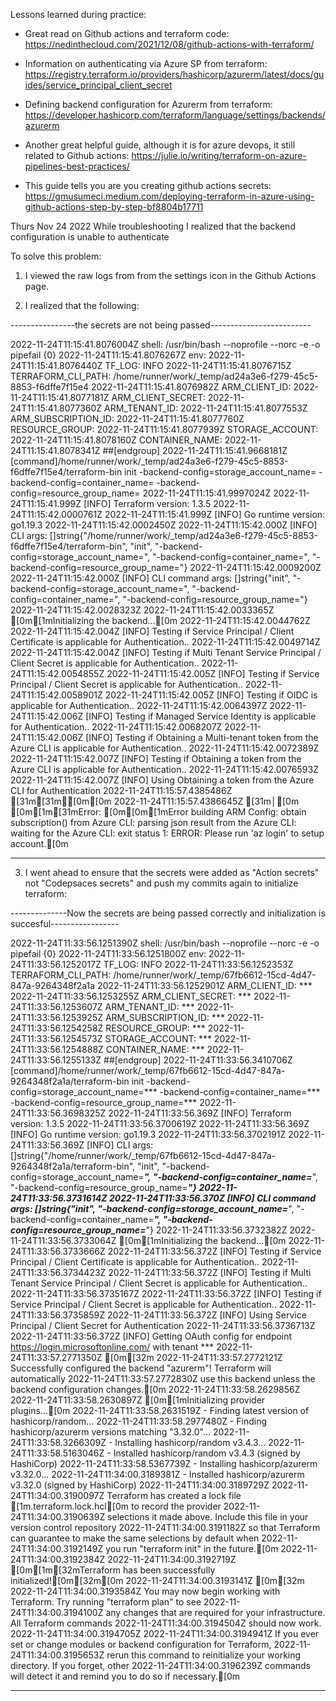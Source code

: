 Lessons learned during practice:

- Great read on Github actions and terraform code: https://nedinthecloud.com/2021/12/08/github-actions-with-terraform/

- Information on authenticating via Azure SP from terraform: https://registry.terraform.io/providers/hashicorp/azurerm/latest/docs/guides/service_principal_client_secret

- Defining backend configuration for Azurerm from terraform: https://developer.hashicorp.com/terraform/language/settings/backends/azurerm

- Another great helpful guide, although it is for azure devops, it still related to Github actions: https://julie.io/writing/terraform-on-azure-pipelines-best-practices/

- This guide tells you are you creating github actions secrets: https://gmusumeci.medium.com/deploying-terraform-in-azure-using-github-actions-step-by-step-bf8804b17711


Thurs Nov 24 2022
While troubleshooting I realized that the backend configuration is unable to authenticate 

To solve this problem:

1. I viewed the raw logs from from the settings icon in the Github Actions page.

2. I realized that the following:

----------------the secrets are not being passed-------------------------

2022-11-24T11:15:41.8076004Z shell: /usr/bin/bash --noprofile --norc -e -o pipefail {0}
2022-11-24T11:15:41.8076267Z env:
2022-11-24T11:15:41.8076440Z   TF_LOG: INFO
2022-11-24T11:15:41.8076715Z   TERRAFORM_CLI_PATH: /home/runner/work/_temp/ad24a3e6-f279-45c5-8853-f6dffe7f15e4
2022-11-24T11:15:41.8076982Z   ARM_CLIENT_ID: 
2022-11-24T11:15:41.8077181Z   ARM_CLIENT_SECRET: 
2022-11-24T11:15:41.8077360Z   ARM_TENANT_ID: 
2022-11-24T11:15:41.8077553Z   ARM_SUBSCRIPTION_ID: 
2022-11-24T11:15:41.8077760Z   RESOURCE_GROUP: 
2022-11-24T11:15:41.8077939Z   STORAGE_ACCOUNT: 
2022-11-24T11:15:41.8078160Z   CONTAINER_NAME: 
2022-11-24T11:15:41.8078341Z ##[endgroup]
2022-11-24T11:15:41.9668181Z [command]/home/runner/work/_temp/ad24a3e6-f279-45c5-8853-f6dffe7f15e4/terraform-bin init -backend-config=storage_account_name= -backend-config=container_name= -backend-config=resource_group_name=
2022-11-24T11:15:41.9997024Z 2022-11-24T11:15:41.999Z [INFO]  Terraform version: 1.3.5
2022-11-24T11:15:42.0000761Z 2022-11-24T11:15:41.999Z [INFO]  Go runtime version: go1.19.3
2022-11-24T11:15:42.0002450Z 2022-11-24T11:15:42.000Z [INFO]  CLI args: []string{"/home/runner/work/_temp/ad24a3e6-f279-45c5-8853-f6dffe7f15e4/terraform-bin", "init", "-backend-config=storage_account_name=", "-backend-config=container_name=", "-backend-config=resource_group_name="}
2022-11-24T11:15:42.0009200Z 2022-11-24T11:15:42.000Z [INFO]  CLI command args: []string{"init", "-backend-config=storage_account_name=", "-backend-config=container_name=", "-backend-config=resource_group_name="}
2022-11-24T11:15:42.0028323Z 
2022-11-24T11:15:42.0033365Z [0m[1mInitializing the backend...[0m
2022-11-24T11:15:42.0044762Z 2022-11-24T11:15:42.004Z [INFO]  Testing if Service Principal / Client Certificate is applicable for Authentication..
2022-11-24T11:15:42.0049714Z 2022-11-24T11:15:42.004Z [INFO]  Testing if Multi Tenant Service Principal / Client Secret is applicable for Authentication..
2022-11-24T11:15:42.0054855Z 2022-11-24T11:15:42.005Z [INFO]  Testing if Service Principal / Client Secret is applicable for Authentication..
2022-11-24T11:15:42.0058901Z 2022-11-24T11:15:42.005Z [INFO]  Testing if OIDC is applicable for Authentication..
2022-11-24T11:15:42.0064397Z 2022-11-24T11:15:42.006Z [INFO]  Testing if Managed Service Identity is applicable for Authentication..
2022-11-24T11:15:42.0068207Z 2022-11-24T11:15:42.006Z [INFO]  Testing if Obtaining a Multi-tenant token from the Azure CLI is applicable for Authentication..
2022-11-24T11:15:42.0072389Z 2022-11-24T11:15:42.007Z [INFO]  Testing if Obtaining a token from the Azure CLI is applicable for Authentication..
2022-11-24T11:15:42.0076593Z 2022-11-24T11:15:42.007Z [INFO]  Using Obtaining a token from the Azure CLI for Authentication
2022-11-24T11:15:57.4385486Z [31m[31m╷[0m[0m
2022-11-24T11:15:57.4386645Z [31m│[0m [0m[1m[31mError: [0m[0m[1mError building ARM Config: obtain subscription() from Azure CLI: parsing json result from the Azure CLI: waiting for the Azure CLI: exit status 1: ERROR: Please run 'az login' to setup account.[0m

----------------------------------------------------------------------------------------------------------------------------------------

3. I went ahead to ensure that the secrets were added as "Action secrets" not "Codepsaces secrets" and push my commits again to initialize terraform:

--------------Now the secrets are being passed correctly and initialization is succesful-----------------

2022-11-24T11:33:56.1251390Z shell: /usr/bin/bash --noprofile --norc -e -o pipefail {0}
2022-11-24T11:33:56.1251800Z env:
2022-11-24T11:33:56.1252017Z   TF_LOG: INFO
2022-11-24T11:33:56.1252353Z   TERRAFORM_CLI_PATH: /home/runner/work/_temp/67fb6612-15cd-4d47-847a-9264348f2a1a
2022-11-24T11:33:56.1252901Z   ARM_CLIENT_ID: ***
2022-11-24T11:33:56.1253255Z   ARM_CLIENT_SECRET: ***
2022-11-24T11:33:56.1253607Z   ARM_TENANT_ID: ***
2022-11-24T11:33:56.1253925Z   ARM_SUBSCRIPTION_ID: ***
2022-11-24T11:33:56.1254258Z   RESOURCE_GROUP: ***
2022-11-24T11:33:56.1254573Z   STORAGE_ACCOUNT: ***
2022-11-24T11:33:56.1254888Z   CONTAINER_NAME: ***
2022-11-24T11:33:56.1255133Z ##[endgroup]
2022-11-24T11:33:56.3410706Z [command]/home/runner/work/_temp/67fb6612-15cd-4d47-847a-9264348f2a1a/terraform-bin init -backend-config=storage_account_name=*** -backend-config=container_name=*** -backend-config=resource_group_name=***
2022-11-24T11:33:56.3698325Z 2022-11-24T11:33:56.369Z [INFO]  Terraform version: 1.3.5
2022-11-24T11:33:56.3700619Z 2022-11-24T11:33:56.369Z [INFO]  Go runtime version: go1.19.3
2022-11-24T11:33:56.3702191Z 2022-11-24T11:33:56.369Z [INFO]  CLI args: []string{"/home/runner/work/_temp/67fb6612-15cd-4d47-847a-9264348f2a1a/terraform-bin", "init", "-backend-config=storage_account_name=***", "-backend-config=container_name=***", "-backend-config=resource_group_name=***"}
2022-11-24T11:33:56.3731614Z 2022-11-24T11:33:56.370Z [INFO]  CLI command args: []string{"init", "-backend-config=storage_account_name=***", "-backend-config=container_name=***", "-backend-config=resource_group_name=***"}
2022-11-24T11:33:56.3732382Z 
2022-11-24T11:33:56.3733064Z [0m[1mInitializing the backend...[0m
2022-11-24T11:33:56.3733666Z 2022-11-24T11:33:56.372Z [INFO]  Testing if Service Principal / Client Certificate is applicable for Authentication..
2022-11-24T11:33:56.3734423Z 2022-11-24T11:33:56.372Z [INFO]  Testing if Multi Tenant Service Principal / Client Secret is applicable for Authentication..
2022-11-24T11:33:56.3735167Z 2022-11-24T11:33:56.372Z [INFO]  Testing if Service Principal / Client Secret is applicable for Authentication..
2022-11-24T11:33:56.3735859Z 2022-11-24T11:33:56.372Z [INFO]  Using Service Principal / Client Secret for Authentication
2022-11-24T11:33:56.3736713Z 2022-11-24T11:33:56.372Z [INFO]  Getting OAuth config for endpoint https://login.microsoftonline.com/ with  tenant ***
2022-11-24T11:33:57.2771350Z [0m[32m
2022-11-24T11:33:57.2772121Z Successfully configured the backend "azurerm"! Terraform will automatically
2022-11-24T11:33:57.2772830Z use this backend unless the backend configuration changes.[0m
2022-11-24T11:33:58.2629856Z 
2022-11-24T11:33:58.2630897Z [0m[1mInitializing provider plugins...[0m
2022-11-24T11:33:58.2631519Z - Finding latest version of hashicorp/random...
2022-11-24T11:33:58.2977480Z - Finding hashicorp/azurerm versions matching "3.32.0"...
2022-11-24T11:33:58.3266309Z - Installing hashicorp/random v3.4.3...
2022-11-24T11:33:58.5163046Z - Installed hashicorp/random v3.4.3 (signed by HashiCorp)
2022-11-24T11:33:58.5367739Z - Installing hashicorp/azurerm v3.32.0...
2022-11-24T11:34:00.3189381Z - Installed hashicorp/azurerm v3.32.0 (signed by HashiCorp)
2022-11-24T11:34:00.3189729Z 
2022-11-24T11:34:00.3190097Z Terraform has created a lock file [1m.terraform.lock.hcl[0m to record the provider
2022-11-24T11:34:00.3190639Z selections it made above. Include this file in your version control repository
2022-11-24T11:34:00.3191182Z so that Terraform can guarantee to make the same selections by default when
2022-11-24T11:34:00.3192149Z you run "terraform init" in the future.[0m
2022-11-24T11:34:00.3192384Z 
2022-11-24T11:34:00.3192719Z [0m[1m[32mTerraform has been successfully initialized![0m[32m[0m
2022-11-24T11:34:00.3193141Z [0m[32m
2022-11-24T11:34:00.3193584Z You may now begin working with Terraform. Try running "terraform plan" to see
2022-11-24T11:34:00.3194100Z any changes that are required for your infrastructure. All Terraform commands
2022-11-24T11:34:00.3194504Z should now work.
2022-11-24T11:34:00.3194705Z 
2022-11-24T11:34:00.3194941Z If you ever set or change modules or backend configuration for Terraform,
2022-11-24T11:34:00.3195653Z rerun this command to reinitialize your working directory. If you forget, other
2022-11-24T11:34:00.3196239Z commands will detect it and remind you to do so if necessary.[0m

-----------------------------------------------------------------------------------------------------------



 
